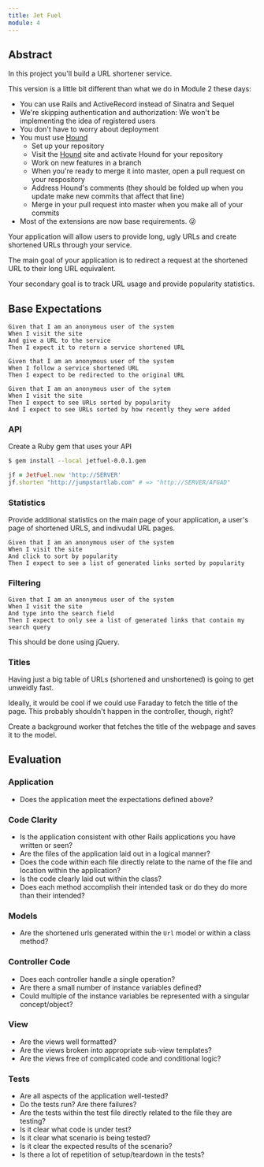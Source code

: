```yaml
---
title: Jet Fuel
module: 4
---
```


## Abstract

In this project you'll build a URL shortener service.

This version is a little bit different than what we do in Module 2 these days:

* You can use Rails and ActiveRecord instead of Sinatra and Sequel
* We're skipping authentication and authorization: We won't be implementing the idea of registered users
* You don't have to worry about deployment
* You must use [Hound][]
  * Set up your repository
  * Visit the [Hound][] site and activate Hound for your repository
  * Work on new features in a branch
  * When you're ready to merge it into master, open a pull request on your respository
  * Address Hound's comments (they should be folded up when you update make new commits that affect that line)
  * Merge in your pull request into master when you make all of your commits
* Most of the extensions are now base requirements. 😜

[Hound]: https://houndci.com/

Your application will allow users to provide long, ugly URLs and create shortened URLs through your service.

The main goal of your application is to redirect a request at the shortened URL to their long URL equivalent.

Your secondary goal is to track URL usage and provide popularity statistics.

## Base Expectations

```gherkin
Given that I am an anonymous user of the system
When I visit the site
And give a URL to the service
Then I expect it to return a service shortened URL

Given that I am an anonymous user of the system
When I follow a service shortened URL
Then I expect to be redirected to the original URL

Given that I am an anonymous user of the sytem
When I visit the site
Then I expect to see URLs sorted by popularity
And I expect to see URLs sorted by how recently they were added
```

### API

Create a Ruby gem that uses your API

```sh
$ gem install --local jetfuel-0.0.1.gem
```

```ruby
jf = JetFuel.new 'http://SERVER'
jf.shorten "http://jumpstartlab.com" # => "http://SERVER/AFGAD"
```

### Statistics

Provide additional statistics on the main page of your application, a user's page of shortened URLS, and indivudal URL pages.

```gherkin
Given that I am an anonymous user of the system
When I visit the site
And click to sort by popularity
Then I expect to see a list of generated links sorted by popularity
```

### Filtering

```gherkin
Given that I am an anonymous user of the system
When I visit the site
And type into the search field
Then I expect to only see a list of generated links that contain my search query
```

This should be done using jQuery.

### Titles

Having just a big table of URLs (shortened and unshortened) is going to get unweidly fast.

Ideally, it would be cool if we could use Faraday to fetch the title of the page. This probably shouldn't happen in the controller, though, right?

Create a background worker that fetches the title of the webpage and saves it to the model.

## Evaluation

### Application

* Does the application meet the expectations defined above?

### Code Clarity

* Is the application consistent with other Rails applications you have written or seen?
* Are the files of the application laid out in a logical manner?
* Does the code within each file directly relate to the name of the file and location within the application?
* Is the code clearly laid out within the class?
* Does each method accomplish their intended task or do they do more than their intended?

### Models

* Are the shortened urls generated within the `Url` model or within a class method?

### Controller Code

* Does each controller handle a single operation?
* Are there a small number of instance variables defined?
* Could multiple of the instance variables be represented with a singular concept/object?

### View

* Are the views well formatted?
* Are the views broken into appropriate sub-view templates?
* Are the views free of complicated code and conditional logic?

### Tests

* Are all aspects of the application well-tested?
* Do the tests run? Are there failures?
* Are the tests within the test file directly related to the file they are testing?
* Is it clear what code is under test?
* Is it clear what scenario is being tested?
* Is it clear the expected results of the scenario?
* Is there a lot of repetition of setup/teardown in the tests?
